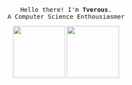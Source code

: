 <p align="center">
  <samp>
    Hello there! I'm <b><a rel="nofollow noopener noreferrer" target="_blank">Tverous</a></b>.
    <br>A Computer Science Enthousiasmer<br>
  </samp>
</p>

<p align="center">
  <img height="120" src="https://github-readme-stats-eight-theta.vercel.app/api?username=Tverous&show_icons=true&theme=radical&include_all_commits=true&count_private=true"/>
  <img height="120" src="https://github-readme-stats.vercel.app/api/top-langs/?username=Tverous&layout=compact&hide=html,jupyter%20notebook&theme=radical&langs_count=10" />
</p>
 
